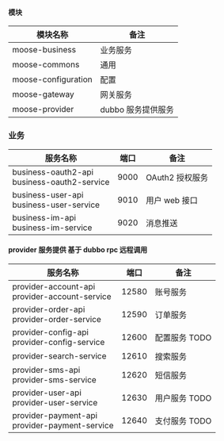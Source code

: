 #### 模块

模块名称 | 备注
---| ---
moose-business | 业务服务
moose-commons | 通用
moose-configuration | 配置
moose-gateway | 网关服务
moose-provider | dubbo 服务提供服务

### 业务
服务名称 | 端口 | 备注
---|--- | ---
business-oauth2-api<br>business-oauth2-service | 9000 | OAuth2 授权服务
business-user-api<br>business-user-service | 9010 | 用户 web 接口
business-im-api<br>business-im-service | 9020 | 消息推送

#### provider 服务提供 基于 dubbo rpc 远程调用

服务名称 | 端口 | 备注
---|--- | ---
provider-account-api<br>provider-account-service | 12580 | 账号服务
provider-order-api <br> provider-order-service | 12590 | 订单服务
provider-config-api <br> provider-config-service | 12600 | 配置服务 TODO
provider-search-service  | 12610 | 搜索服务
provider-sms-api <br> provider-sms-service | 12620 | 短信服务
provider-user-api <br> provider-user-service | 12630 | 用户服务 TODO
provider-payment-api <br> provider-payment-service | 12640 | 支付服务 TODO

